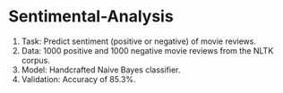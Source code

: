 # Sentimental-Analysis
1. Task: Predict sentiment (positive or negative) of movie reviews.
2. Data: 1000 positive and 1000 negative movie reviews from the NLTK corpus.
3. Model: Handcrafted Naive Bayes classifier.
4. Validation: Accuracy of 85.3%.
